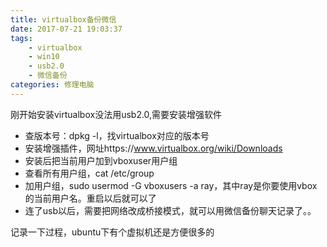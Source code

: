 ```yaml
---
title: virtualbox备份微信
date: 2017-07-21 19:03:37
tags:
    - virtualbox
    - win10
    - usb2.0
    - 微信备份
categories: 修理电脑
---
```

刚开始安装virtualbox没法用usb2.0,需要安装增强软件
- 查版本号：dpkg -l，找virtualbox对应的版本号
- 安装增强插件，网址https://www.virtualbox.org/wiki/Downloads
- 安装后把当前用户加到vboxuser用户组
- 查看所有用户组，cat /etc/group
- 加用户组，sudo usermod -G vboxusers -a
    ray，其中ray是你要使用vbox的当前用户名。重启以后就可以了
- 连了usb以后，需要把网络改成桥接模式，就可以用微信备份聊天记录了。。

记录一下过程，ubuntu下有个虚拟机还是方便很多的
